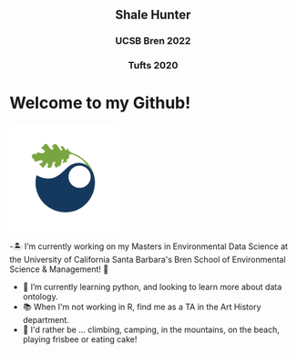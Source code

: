 <h2 align="center"> Shale Hunter
<h3 align="center"> UCSB Bren 2022
<h3 align="center"> Tufts 2020
 
# Welcome to my Github! 

<img align="center" src="Bren-LeafArtOnly-FullColor-RGB-flat.png" width="192" >

-🏝 I’m currently working on my Masters in Environmental Data Science at the University of California Santa Barbara's Bren School of Environmental Science & Management! 🌊
- 🧠 I’m currently learning python, and looking to learn more about data ontology. 
- 📚 When I'm not working in R, find me as a TA in the Art History department.
- 🍰 I'd rather be ... climbing, camping, in the mountains, on the beach, playing frisbee or eating cake!


<!--
- 👯 I’m looking to collaborate on ...
- 🤔 I’m looking for help with ...
- 💬 Ask me about ...
- 📫 How to reach me: ...
-->

 
 
 <!--
Draft Professional Bio:
Shale is currently pursuing a Master's of Environmental Data Science at UCSB's Bren School of Environmental Science and Management. With a dual Bachelors in Biology-Psychology and Chinese from Tufts University, he has a diverse education background and a passion for interdisciplinary collaboration and communication. For the past few years, Shale has worked as a field technician collecting ecological data through the Bureau of Land Management's Assessment, Inventory, and Monitoring (AIM) protocols in New Mexico and Nevada, which has led to a professional background and interest in desert ecology and botany. Through Bren, Shale hopes to combine these interests with accumulated skills in data visualization and modeling to develop and share research-based solutions to ecological threats to the flora and fauna of deserts, including climate change, drought, invasive species, and human encroachment.
-->

